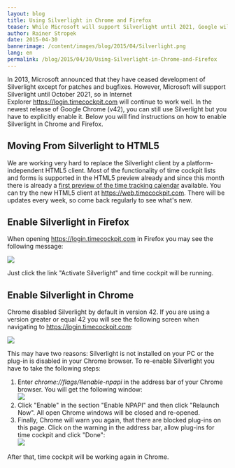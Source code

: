 ```yaml
---
layout: blog
title: Using Silverlight in Chrome and Firefox
teaser: While Microsoft will support Silverlight until 2021, Google will remove support already this year. If you want to use Silverlight in the new release of Google Chrome (v42), you have to enable it. In this blog article we describe how this can be done.
author: Rainer Stropek
date: 2015-04-30
bannerimage: /content/images/blog/2015/04/Silverlight.png
lang: en
permalink: /blog/2015/04/30/Using-Silverlight-in-Chrome-and-Firefox
---
```


<p xmlns="http://www.w3.org/1999/xhtml">In 2013, Microsoft announced that they have ceased development of Silverlight except for patches and bugfixes. However, Microsoft will support Silverlight until October 2021, so in Internet Explorer <a href="https://login.timecockpit.com/">https://login.timecockpit.com</a> will continue to work well. In the newest release of Google Chrome (v42), you can still use Silverlight but you have to explicitly enable it. Below you will find instructions on how to enable Silverlight in Chrome and Firefox.<br /></p><h2 xmlns="http://www.w3.org/1999/xhtml">Moving From Silverlight to HTML5</h2><p xmlns="http://www.w3.org/1999/xhtml">We are working very hard to replace the Silverlight client by a platform-<span lang="EN-US">independent</span> HTML5 client. Most of the functionality of time cockpit lists and forms is supported in the HTML5 preview already and since this month there is already a <a href="~/blog/2015/04/30/New-in-Version-May-2015-A-Glimpse-at-the-HTML5-Calendar">first preview of the time tracking calendar</a> available. You can try the new HTML5 client at <a href="https://web.timecockpit.com" target="_blank">https://web.timecockpit.com</a>. There will be updates every week, so come back regularly to see what's new.</p><h2 xmlns="http://www.w3.org/1999/xhtml">Enable Silverlight in Firefox
<br /></h2><p xmlns="http://www.w3.org/1999/xhtml">When opening <a href="https://login.timecockpit.com/" target="_blank">https://login.timecockpit.com</a> in Firefox you may see the following message:</p><p xmlns="http://www.w3.org/1999/xhtml">
  <img src="{{site.baseurl}}/content/images/blog/2015/04/firefox-silverlight.png" />
</p><p xmlns="http://www.w3.org/1999/xhtml">Just click the link "Activate Silverlight" and time cockpit will be running.</p><h2 xmlns="http://www.w3.org/1999/xhtml">Enable Silverlight in Chrome</h2><p xmlns="http://www.w3.org/1999/xhtml">Chrome disabled Silverlight by default in version 42. If you are using a version greater or equal 42 you will see the following screen when navigating to <a href="https://login.timecockpit.com/" target="_blank">https://login.timecockpit.com</a>:<br /></p><p xmlns="http://www.w3.org/1999/xhtml">
  <img src="{{site.baseurl}}/content/images/blog/2015/04/chrome-silverlight.png" />
</p><p xmlns="http://www.w3.org/1999/xhtml">This may have two reasons: Silverlight is not installed on your PC or the plug-in is disabled in your Chrome browser. To re-enable Silverlight you have to take the following steps:</p><ol xmlns="http://www.w3.org/1999/xhtml">
  <li>Enter <em>chrome://flags/#enable-npapi</em> in the address bar of your Chrome browser. You will get the following window:
<br /><img src="{{site.baseurl}}/content/images/blog/2015/04/chrome-enable-npapi.png" /></li>
  <li>Click "Enable" in the section "Enable NPAPI" and then click "Relaunch Now". All open Chrome windows will be closed and re-opened.</li>
  <li>Finally, Chrome will warn you again, that there are blocked plug-ins on this page. Click on the warning in the address bar, allow plug-ins for time cockpit and click "Done":
<br /><img src="{{site.baseurl}}/content/images/blog/2015/04/chrome-allow-plug-ins.png" /></li>
</ol><p xmlns="http://www.w3.org/1999/xhtml">After that, time cockpit will be working again in Chrome.</p>